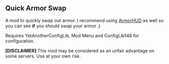 ## Quick Armor Swap

A mod to quickly swap out armor. I recommend using [ArmorHUD](https://modrinth.com/mod/armorhud-fabric) as well so you can see **if** you should swap your armor ;)

Requires YetAnotherConfigLib, Mod Menu and ConfigLib148 for configuration.

**[DISCLAIMER]**
This mod may be considered as an unfair advantage on some servers. Use at your own risk.
